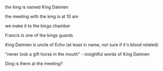 the king is named King Daimien

the meeting with the king is at 10 am

we make it to the kings chamber

Francis is one of the kings guards

King Daimien is uncle of Echo (at least in name, not sure if it's blood related)

"never look a gift horse in the mouth" - insightful words of King Daimien

Ding is there at the meeting?

